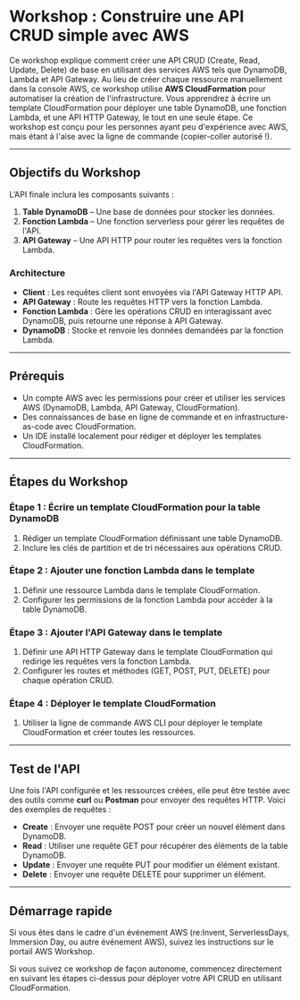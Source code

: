 # Workshop : Construire une API CRUD simple avec AWS

Ce workshop explique comment créer une API CRUD (Create, Read, Update, Delete) de base en utilisant des services AWS tels que DynamoDB, Lambda et API Gateway. Au lieu de créer chaque ressource manuellement dans la console AWS, ce workshop utilise **AWS CloudFormation** pour automatiser la création de l'infrastructure. Vous apprendrez à écrire un template CloudFormation pour déployer une table DynamoDB, une fonction Lambda, et une API HTTP Gateway, le tout en une seule étape. Ce workshop est conçu pour les personnes ayant peu d'expérience avec AWS, mais étant à l'aise avec la ligne de commande (copier-coller autorisé !).

---

## Objectifs du Workshop

L’API finale inclura les composants suivants :

1. **Table DynamoDB** – Une base de données pour stocker les données.
2. **Fonction Lambda** – Une fonction serverless pour gérer les requêtes de l'API.
3. **API Gateway** – Une API HTTP pour router les requêtes vers la fonction Lambda.

### Architecture

- **Client** : Les requêtes client sont envoyées via l'API Gateway HTTP API.
- **API Gateway** : Route les requêtes HTTP vers la fonction Lambda.
- **Fonction Lambda** : Gère les opérations CRUD en interagissant avec DynamoDB, puis retourne une réponse à API Gateway.
- **DynamoDB** : Stocke et renvoie les données demandées par la fonction Lambda.

---

## Prérequis

- Un compte AWS avec les permissions pour créer et utiliser les services AWS (DynamoDB, Lambda, API Gateway, CloudFormation).
- Des connaissances de base en ligne de commande et en infrastructure-as-code avec CloudFormation.
- Un IDE installé localement pour rédiger et déployer les templates CloudFormation.

---

## Étapes du Workshop

### Étape 1 : Écrire un template CloudFormation pour la table DynamoDB

1. Rédiger un template CloudFormation définissant une table DynamoDB.
2. Inclure les clés de partition et de tri nécessaires aux opérations CRUD.

### Étape 2 : Ajouter une fonction Lambda dans le template

1. Définir une ressource Lambda dans le template CloudFormation.
2. Configurer les permissions de la fonction Lambda pour accéder à la table DynamoDB.

### Étape 3 : Ajouter l'API Gateway dans le template

1. Définir une API HTTP Gateway dans le template CloudFormation qui redirige les requêtes vers la fonction Lambda.
2. Configurer les routes et méthodes (GET, POST, PUT, DELETE) pour chaque opération CRUD.

### Étape 4 : Déployer le template CloudFormation

1. Utiliser la ligne de commande AWS CLI pour déployer le template CloudFormation et créer toutes les ressources.

---

## Test de l'API

Une fois l'API configurée et les ressources créées, elle peut être testée avec des outils comme **curl** ou **Postman** pour envoyer des requêtes HTTP. Voici des exemples de requêtes :

- **Create** : Envoyer une requête POST pour créer un nouvel élément dans DynamoDB.
- **Read** : Utiliser une requête GET pour récupérer des éléments de la table DynamoDB.
- **Update** : Envoyer une requête PUT pour modifier un élément existant.
- **Delete** : Envoyer une requête DELETE pour supprimer un élément.

---

## Démarrage rapide

Si vous êtes dans le cadre d'un événement AWS (re:Invent, ServerlessDays, Immersion Day, ou autre événement AWS), suivez les instructions sur le portail AWS Workshop.

Si vous suivez ce workshop de façon autonome, commencez directement en suivant les étapes ci-dessus pour déployer votre API CRUD en utilisant CloudFormation.
